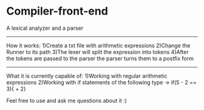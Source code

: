 # Compiler-front-end
A lexical analyzer and a parser

-------------------------------------------------

How it works:
1)Create a txt file with arithmetic expressions
2)Change the Runner to its path
3)The lexer will split the expression into tokens
4)After the tokens are passed to the parser the parser turns them to a postfix form

-------------------------------------------------

What it is currently capable of:
1)Working with regular arithmetic expressions
2)Working with if statements of the following type -> if(5 - 2 == 3){ + 2}

Feel free to use and ask me questions about it :)
